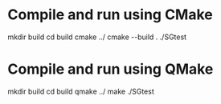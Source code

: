 # Compile and run using CMake

mkdir build
cd build
cmake ../
cmake --build .
./SGtest

# Compile and run using QMake

mkdir build
cd build
qmake ../
make
./SGtest
